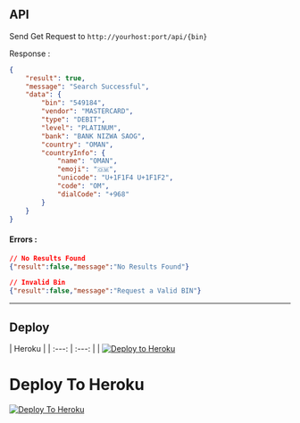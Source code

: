 ## API

Send Get Request to `http://yourhost:port/api/{bin}`


Response : 

```json
{
    "result": true,
    "message": "Search Successful",
    "data": {
        "bin": "549184",
        "vendor": "MASTERCARD",
        "type": "DEBIT",
        "level": "PLATINUM",
        "bank": "BANK NIZWA SAOG",
        "country": "OMAN",
        "countryInfo": {
            "name": "OMAN",
            "emoji": "🇴🇲",
            "unicode": "U+1F1F4 U+1F1F2",
            "code": "OM",
            "dialCode": "+968"
        }
    }
}
```

#### Errors :

```json
// No Results Found
{"result":false,"message":"No Results Found"}

// Invalid Bin
{"result":false,"message":"Request a Valid BIN"}
```

---

## Deploy
| Heroku |
| :---: | :---: |
| [![Deploy to Heroku](https://www.herokucdn.com/deploy/button.png)](https://heroku.com/deploy) 

# Deploy To Heroku

[![Deploy To Heroku](https://www.herokucdn.com/deploy/button.svg)](https://heroku.com/deploy?template=https://github.com/jcystem/bin-api)
